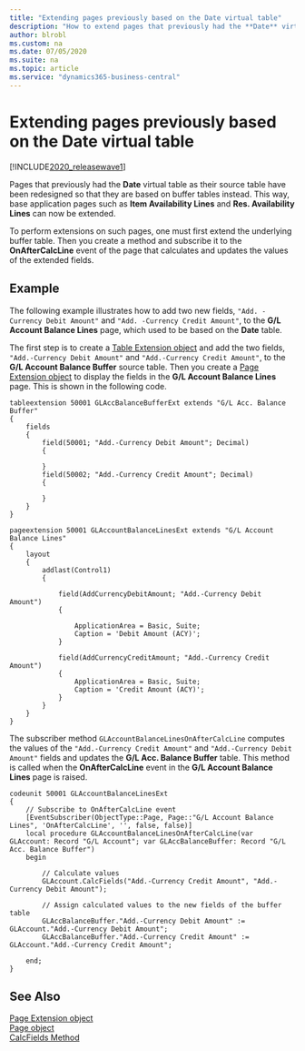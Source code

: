 ```yaml
---
title: "Extending pages previously based on the Date virtual table"
description: "How to extend pages that previously had the **Date** virtual table as their source table."
author: blrobl
ms.custom: na
ms.date: 07/05/2020
ms.suite: na
ms.topic: article
ms.service: "dynamics365-business-central"
---
```


# Extending pages previously based on the Date virtual table

[!INCLUDE[2020_releasewave1](../includes/2020_releasewave1.md)]

 Pages that previously had the **Date** virtual table as their source table have been redesigned so that they are based on buffer tables instead. This way, base application pages such as **Item Availability Lines** and **Res. Availability Lines** can now be extended.

To perform extensions on such pages, one must first extend the underlying buffer table. Then you create a method and subscribe it to the **OnAfterCalcLine** event of the page that calculates and updates the values of the extended fields.

## Example

The following example illustrates how to add two new fields, `"Add. -Currency Debit Amount"` and `"Add. -Currency Credit Amount"`, to the **G/L Account Balance Lines** page, which used to be based on the **Date** table.

The first step is to create a [Table Extension object](devenv-table-ext-object.md) and add the two fields, `"Add.-Currency Debit Amount"` and `"Add.-Currency Credit Amount"`, to the **G/L Account Balance Buffer** source table. Then you create a [Page Extension object](devenv-page-ext-object.md) to display the fields in the **G/L Account Balance Lines** page. This is shown in the following code.

```
tableextension 50001 GLAccBalanceBufferExt extends "G/L Acc. Balance Buffer"
{
    fields
    {
        field(50001; "Add.-Currency Debit Amount"; Decimal)
        {

        }
        field(50002; "Add.-Currency Credit Amount"; Decimal)
        {

        }
    }
}

pageextension 50001 GLAccountBalanceLinesExt extends "G/L Account Balance Lines"
{
    layout
    {
        addlast(Control1)
        {

            field(AddCurrencyDebitAmount; "Add.-Currency Debit Amount")
            {

                ApplicationArea = Basic, Suite;
                Caption = 'Debit Amount (ACY)';
            }

            field(AddCurrencyCreditAmount; "Add.-Currency Credit Amount")
            {
                ApplicationArea = Basic, Suite;
                Caption = 'Credit Amount (ACY)';
            }
        }
    }
}
```

The subscriber method `GLAccountBalanceLinesOnAfterCalcLine` computes the values of the `"Add.-Currency Credit Amount"` and `"Add.-Currency Debit Amount"` fields and updates the **G/L Acc. Balance Buffer** table. This method is called when the **OnAfterCalcLine** event in the **G/L Account Balance Lines** page is raised.

```
codeunit 50001 GLAccountBalanceLinesExt
{
    // Subscribe to OnAfterCalcLine event
    [EventSubscriber(ObjectType::Page, Page::"G/L Account Balance Lines", 'OnAfterCalcLine', '', false, false)]
    local procedure GLAccountBalanceLinesOnAfterCalcLine(var GLAccount: Record "G/L Account"; var GLAccBalanceBuffer: Record "G/L Acc. Balance Buffer")
    begin

        // Calculate values
        GLAccount.CalcFields("Add.-Currency Credit Amount", "Add.-Currency Debit Amount");

        // Assign calculated values to the new fields of the buffer table
        GLAccBalanceBuffer."Add.-Currency Debit Amount" := GLAccount."Add.-Currency Debit Amount";
        GLAccBalanceBuffer."Add.-Currency Credit Amount" := GLAccount."Add.-Currency Credit Amount";

    end;
}
```

## See Also
[Page Extension object](devenv-page-ext-object.md)  
[Page object](devenv-page-object.md)  
[CalcFields Method](methods-auto/record/record-calcfields-method)